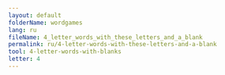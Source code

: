 ```yaml
---
layout: default
folderName: wordgames
lang: ru
fileName: 4_letter_words_with_these_letters_and_a_blank
permalink: ru/4-letter-words-with-these-letters-and-a-blank
tool: 4-letter-words-with-blanks
letter: 4
---
```

